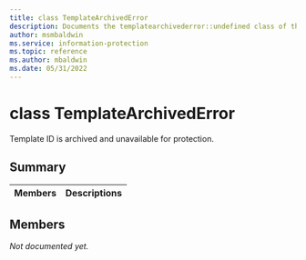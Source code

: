 ```yaml
---
title: class TemplateArchivedError 
description: Documents the templatearchivederror::undefined class of the Microsoft Information Protection (MIP) SDK.
author: msmbaldwin
ms.service: information-protection
ms.topic: reference
ms.author: mbaldwin
ms.date: 05/31/2022
---
```


# class TemplateArchivedError 
Template ID is archived and unavailable for protection.
  
## Summary
 Members                        | Descriptions                                
--------------------------------|---------------------------------------------
  
## Members
_Not documented yet._

